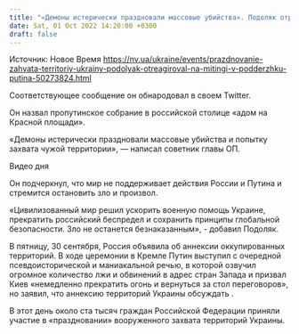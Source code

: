 ```yaml
---
title: "«Демоны истерически праздновали массовые убийства». Подоляк отреагировал на митинги в поддержку Путина в Москве"
date: Sat, 01 Oct 2022 14:20:00 +0300
draft: false
---
```

Источник: Новое Время https://nv.ua/ukraine/events/prazdnovanie-zahvata-territoriy-ukrainy-podolyak-otreagiroval-na-mitingi-v-podderzhku-putina-50273824.html


Соответствующее сообщение он обнародовал в своем Twitter.

Он назвал пропутинское собрание в российской столице «адом на Красной площади».

«Демоны истерически праздновали массовые убийства и попытку захвата чужой территории», — написал советник главы ОП.

 Видео дня   

Он подчеркнул, что мир не поддерживает действия России и Путина и стремится остановить зло и произвол.

«Цивилизованный мир решил ускорить военную помощь Украине, прекратить российский беспредел и сохранить принципы глобальной безопасности. Зло не останется безнаказанным», - добавил Подоляк.

В пятницу, 30 сентября, Россия объявила об аннексии оккупированных территорий. В ходе церемонии в Кремле Путин выступил с очередной псевдоисторической и маниакальной речью, в которой озвучил огромное количество лжи и обвинений в адрес стран Запада и призвал Киев «немедленно прекратить огонь и вернуться за стол переговоров», но заявил, что аннексию территорий Украины обсуждать .

В этот день около ста тысяч граждан Российской Федерации приняли участие в «праздновании» вооруженного захвата территорий Украины.
